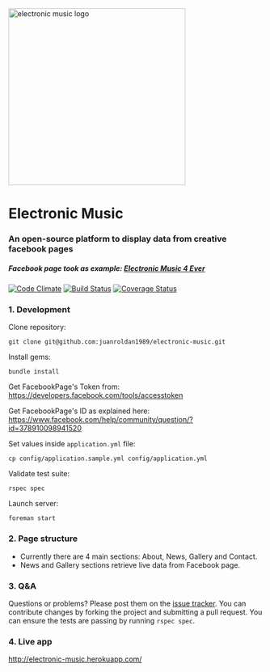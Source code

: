 <div align="left">
  <a href="https://github.com/juanroldan1989/electronic-music"><img width="350" src="https://github.com/juanroldan1989/electronic-music/raw/master/public/images/background_logo.jpg" alt="electronic music logo" /></a>
</div>

# Electronic Music

### An open-source platform to display data from creative facebook pages

##### Facebook page took as example: [Electronic Music 4 Ever](https://www.facebook.com/www.tranceforever.com.ar)

[![Code Climate](https://codeclimate.com/github/juanroldan1989/electronic-music/badges/gpa.svg?branch=master)](https://codeclimate.com/github/juanroldan1989/electronic-music)
[![Build Status](https://travis-ci.org/juanroldan1989/electronic-music.svg?branch=master)](https://travis-ci.org/juanroldan1989/electronic-music)
[![Coverage Status](https://coveralls.io/repos/github/juanroldan1989/electronic-music/badge.svg?branch=master)](https://coveralls.io/github/juanroldan1989/electronic-music?branch=master)

### 1. Development

Clone repository:

```
git clone git@github.com:juanroldan1989/electronic-music.git
```

Install gems:

```
bundle install
```

Get FacebookPage's Token from: https://developers.facebook.com/tools/accesstoken

Get FacebookPage's ID as explained here: https://www.facebook.com/help/community/question/?id=378910098941520

Set values inside `application.yml` file:

```
cp config/application.sample.yml config/application.yml
```

Validate test suite:

```
rspec spec
```

Launch server:

```
foreman start
```

### 2. Page structure 

* Currently there are 4 main sections: About, News, Gallery and Contact.
* News and Gallery sections retrieve live data from Facebook page.


### 3. Q&A

Questions or problems? Please post them on the [issue tracker](https://github.com/juanroldan1989/electronic-music/issues). You can contribute changes by forking the project and submitting a pull request. You can ensure the tests are passing by running `rspec spec`.


### 4. Live app

http://electronic-music.herokuapp.com/
